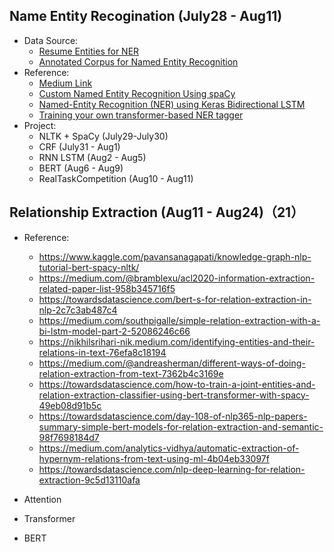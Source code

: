 ## Name Entity Recogination (July28 - Aug11)

* Data Source:
  * [Resume Entities for NER](https://www.kaggle.com/dataturks/resume-entities-for-ner)
  * [Annotated Corpus for Named Entity Recognition](https://www.kaggle.com/abhinavwalia95/entity-annotated-corpus) 
* Reference:
  * [Medium Link](https://medium.com/tag/named-entity-recognition/top/all-time) 
  * [Custom Named Entity Recognition Using spaCy](https://towardsdatascience.com/custom-named-entity-recognition-using-spacy-7140ebbb3718)
  * [Named-Entity Recognition (NER) using Keras Bidirectional LSTM](https://towardsdatascience.com/named-entity-recognition-ner-using-keras-bidirectional-lstm-28cd3f301f54)
  * [Training your own transformer-based NER tagger](https://danpaulius.medium.com/training-your-own-transformer-based-ner-tagger-e719ac1cbd8a)
* Project:
  * NLTK + SpaCy (July29-July30)
  * CRF (July31 - Aug1)
  * RNN LSTM (Aug2 - Aug5)
  * BERT (Aug6 - Aug9)
  * RealTaskCompetition (Aug10 - Aug11)

## Relationship Extraction (Aug11 - Aug24)（21）

* Reference:
  *  https://www.kaggle.com/pavansanagapati/knowledge-graph-nlp-tutorial-bert-spacy-nltk/
  *  https://medium.com/@bramblexu/acl2020-information-extraction-related-paper-list-958b345716f5
  *  https://towardsdatascience.com/bert-s-for-relation-extraction-in-nlp-2c7c3ab487c4
  *  https://medium.com/southpigalle/simple-relation-extraction-with-a-bi-lstm-model-part-2-52086246c66
  *  https://nikhilsrihari-nik.medium.com/identifying-entities-and-their-relations-in-text-76efa8c18194
  *  https://medium.com/@andreasherman/different-ways-of-doing-relation-extraction-from-text-7362b4c3169e
  *  https://towardsdatascience.com/how-to-train-a-joint-entities-and-relation-extraction-classifier-using-bert-transformer-with-spacy-49eb08d91b5c
  *  https://towardsdatascience.com/day-108-of-nlp365-nlp-papers-summary-simple-bert-models-for-relation-extraction-and-semantic-98f7698184d7
  *  https://medium.com/analytics-vidhya/automatic-extraction-of-hypernym-relations-from-text-using-ml-4b04eb33097f
  *  https://towardsdatascience.com/nlp-deep-learning-for-relation-extraction-9c5d13110afa

* Attention
* Transformer
* BERT
